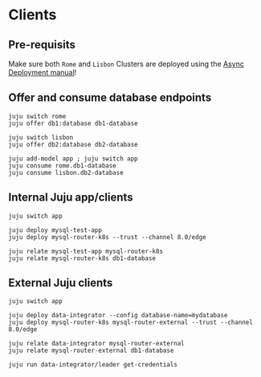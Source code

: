 # Clients

## Pre-requisits

Make sure both `Rome` and `Lisbon` Clusters are deployed using the [Async Deployment manual](/how-to/cross-regional-async-replication/deploy)!

## Offer and consume database endpoints

```shell
juju switch rome
juju offer db1:database db1-database

juju switch lisbon
juju offer db2:database db2-database

juju add-model app ; juju switch app
juju consume rome.db1-database
juju consume lisbon.db2-database
```

## Internal Juju app/clients

```shell
juju switch app

juju deploy mysql-test-app
juju deploy mysql-router-k8s --trust --channel 8.0/edge

juju relate mysql-test-app mysql-router-k8s
juju relate mysql-router-k8s db1-database
```

## External Juju clients

```shell
juju switch app

juju deploy data-integrator --config database-name=mydatabase
juju deploy mysql-router-k8s mysql-router-external --trust --channel 8.0/edge

juju relate data-integrator mysql-router-external
juju relate mysql-router-external db1-database

juju run data-integrator/leader get-credentials
```

